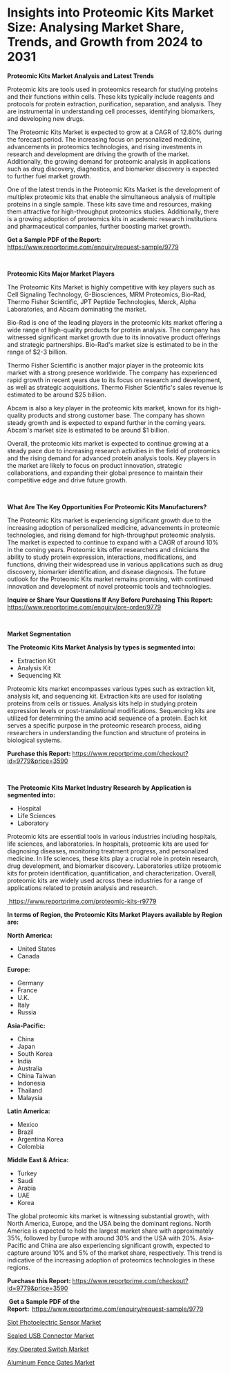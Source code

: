 <p><h1>Insights into Proteomic Kits Market Size: Analysing Market Share, Trends, and Growth from 2024 to 2031</h1></p><p><strong>Proteomic Kits Market Analysis and Latest Trends</strong></p>
<p><p>Proteomic kits are tools used in proteomics research for studying proteins and their functions within cells. These kits typically include reagents and protocols for protein extraction, purification, separation, and analysis. They are instrumental in understanding cell processes, identifying biomarkers, and developing new drugs.</p><p>The Proteomic Kits Market is expected to grow at a CAGR of 12.80% during the forecast period. The increasing focus on personalized medicine, advancements in proteomics technologies, and rising investments in research and development are driving the growth of the market. Additionally, the growing demand for proteomic analysis in applications such as drug discovery, diagnostics, and biomarker discovery is expected to further fuel market growth.</p><p>One of the latest trends in the Proteomic Kits Market is the development of multiplex proteomic kits that enable the simultaneous analysis of multiple proteins in a single sample. These kits save time and resources, making them attractive for high-throughput proteomics studies. Additionally, there is a growing adoption of proteomics kits in academic research institutions and pharmaceutical companies, further boosting market growth.</p></p>
<p><strong>Get a Sample PDF of the Report:&nbsp;</strong> <a href="https://www.reportprime.com/enquiry/request-sample/9779">https://www.reportprime.com/enquiry/request-sample/9779</a></p>
<p>&nbsp;</p>
<p><strong>Proteomic Kits Major Market Players</strong></p>
<p><p>The Proteomic Kits Market is highly competitive with key players such as Cell Signaling Technology, G-Biosciences, MRM Proteomics, Bio-Rad, Thermo Fisher Scientific, JPT Peptide Technologies, Merck, Alpha Laboratories, and Abcam dominating the market. </p><p>Bio-Rad is one of the leading players in the proteomic kits market offering a wide range of high-quality products for protein analysis. The company has witnessed significant market growth due to its innovative product offerings and strategic partnerships. Bio-Rad's market size is estimated to be in the range of $2-3 billion.</p><p>Thermo Fisher Scientific is another major player in the proteomic kits market with a strong presence worldwide. The company has experienced rapid growth in recent years due to its focus on research and development, as well as strategic acquisitions. Thermo Fisher Scientific's sales revenue is estimated to be around $25 billion.</p><p>Abcam is also a key player in the proteomic kits market, known for its high-quality products and strong customer base. The company has shown steady growth and is expected to expand further in the coming years. Abcam's market size is estimated to be around $1 billion.</p><p>Overall, the proteomic kits market is expected to continue growing at a steady pace due to increasing research activities in the field of proteomics and the rising demand for advanced protein analysis tools. Key players in the market are likely to focus on product innovation, strategic collaborations, and expanding their global presence to maintain their competitive edge and drive future growth.</p></p>
<p>&nbsp;</p>
<p><strong>What Are The Key Opportunities For Proteomic Kits Manufacturers?</strong></p>
<p><p>The Proteomic Kits market is experiencing significant growth due to the increasing adoption of personalized medicine, advancements in proteomic technologies, and rising demand for high-throughput proteomic analysis. The market is expected to continue to expand with a CAGR of around 10% in the coming years. Proteomic kits offer researchers and clinicians the ability to study protein expression, interactions, modifications, and functions, driving their widespread use in various applications such as drug discovery, biomarker identification, and disease diagnosis. The future outlook for the Proteomic Kits market remains promising, with continued innovation and development of novel proteomic tools and technologies.</p></p>
<p><strong>Inquire or Share Your Questions If Any Before Purchasing This Report:</strong> <a href="https://www.reportprime.com/enquiry/pre-order/9779">https://www.reportprime.com/enquiry/pre-order/9779</a></p>
<p>&nbsp;</p>
<p><strong>Market Segmentation</strong></p>
<p><strong>The Proteomic Kits Market Analysis by types is segmented into:</strong></p>
<p><ul><li>Extraction Kit</li><li>Analysis Kit</li><li>Sequencing Kit</li></ul></p>
<p><p>Proteomic kits market encompasses various types such as extraction kit, analysis kit, and sequencing kit. Extraction kits are used for isolating proteins from cells or tissues. Analysis kits help in studying protein expression levels or post-translational modifications. Sequencing kits are utilized for determining the amino acid sequence of a protein. Each kit serves a specific purpose in the proteomic research process, aiding researchers in understanding the function and structure of proteins in biological systems.</p></p>
<p><strong>Purchase this Report:&nbsp;</strong><a href="https://www.reportprime.com/checkout?id=9779&price=3590">https://www.reportprime.com/checkout?id=9779&price=3590</a></p>
<p>&nbsp;</p>
<p><strong>The Proteomic Kits Market Industry Research by Application is segmented into:</strong></p>
<p><ul><li>Hospital</li><li>Life Sciences</li><li>Laboratory</li></ul></p>
<p><p>Proteomic kits are essential tools in various industries including hospitals, life sciences, and laboratories. In hospitals, proteomic kits are used for diagnosing diseases, monitoring treatment progress, and personalized medicine. In life sciences, these kits play a crucial role in protein research, drug development, and biomarker discovery. Laboratories utilize proteomic kits for protein identification, quantification, and characterization. Overall, proteomic kits are widely used across these industries for a range of applications related to protein analysis and research.</p></p>
<p><a href="https://www.reportprime.com/proteomic-kits-r9779">&nbsp;https://www.reportprime.com/proteomic-kits-r9779</a></p>
<p><strong>In terms of Region, the Proteomic Kits Market Players available by Region are:</strong></p>
<p>
    <p> <strong> North America: </strong>
        <ul>
            <li>United States</li>
            <li>Canada</li>
        </ul>
        </p> 
    <p> <strong> Europe: </strong>
        <ul>
            <li>Germany</li>
            <li>France</li>
            <li>U.K.</li>
            <li>Italy</li>
            <li>Russia</li>
        </ul>
        </p> 
    <p> <strong> Asia-Pacific: </strong>
        <ul>
            <li>China</li>
            <li>Japan</li>
            <li>South Korea</li>
            <li>India</li>
            <li>Australia</li>
            <li>China Taiwan</li>
            <li>Indonesia</li>
            <li>Thailand</li>
            <li>Malaysia</li>
        </ul>
        </p> 
    <p> <strong> Latin America: </strong>
        <ul>
            <li>Mexico</li>
            <li>Brazil</li>
            <li>Argentina Korea</li>
            <li>Colombia</li>
        </ul>
        </p> 
    <p> <strong> Middle East & Africa: </strong>
        <ul>
            <li>Turkey</li>
            <li>Saudi</li>
            <li>Arabia</li>
            <li>UAE</li>
            <li>Korea</li>
        </ul>
    </p>
    </p>
<p><p>The global proteomic kits market is witnessing substantial growth, with North America, Europe, and the USA being the dominant regions. North America is expected to hold the largest market share with approximately 35%, followed by Europe with around 30% and the USA with 20%. Asia-Pacific and China are also experiencing significant growth, expected to capture around 10% and 5% of the market share, respectively. This trend is indicative of the increasing adoption of proteomics technologies in these regions.</p></p>
<p><strong>Purchase this Report: </strong><a href="https://www.reportprime.com/checkout?id=9779&price=3590">https://www.reportprime.com/checkout?id=9779&price=3590</a></p>
<p>&nbsp;<strong>Get a Sample PDF of the Report:&nbsp;&nbsp;</strong><a href="https://www.reportprime.com/enquiry/request-sample/9779">https://www.reportprime.com/enquiry/request-sample/9779</a></p>
<p><strong></strong></p>
<p><p><a href="https://meowing-lemming-dd3.notion.site/Slot-Photoelectric-Sensor-Market-Size-and-Market-Trends-Complete-Industry-Overview-2024-to-2031-b518299214f34088b48501959072511b">Slot Photoelectric Sensor Market</a></p><p><a href="https://shimmer-gardenia-37a.notion.site/Sealed-USB-Connector-Market-Size-Market-Outlook-and-Market-Forecast-2024-to-2031-215bc070fa404ed483285a76f9600b20">Sealed USB Connector Market</a></p><p><a href="https://cute-banjo-8ca.notion.site/Key-Operated-Switch-Market-Outlook-Industry-Overview-and-Forecast-2024-to-2031-e71a7ebb61d44fa29213c567487f1bba">Key Operated Switch Market</a></p><p><a href="https://view.publitas.com/reportprime-1/aluminum-fence-gates-market-outlook-industry-overview-and-forecast-2024-to-2031/">Aluminum Fence Gates Market</a></p></p>